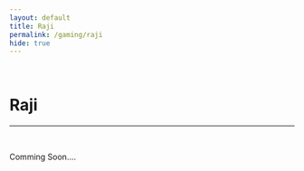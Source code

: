 ```yaml
---
layout: default
title: Raji
permalink: /gaming/raji
hide: true
---
```

<p><br></p>

Raji
=========

<hr style="height:2px;border-width:0;color:gray;background-color:gray">

<br>

Comming Soon....
